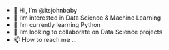 - 👋 Hi, I’m @itsjohnbaby
- 👀 I’m interested in Data Science & Machine Learning
- 🌱 I’m currently learning Python
- 💞️ I’m looking to collaborate on Data Science projects
- 📫 How to reach me ...

<!---
itsjohnbaby/itsjohnbaby is a ✨ special ✨ repository because its `README.md` (this file) appears on your GitHub profile.
You can click the Preview link to take a look at your changes.
--->
